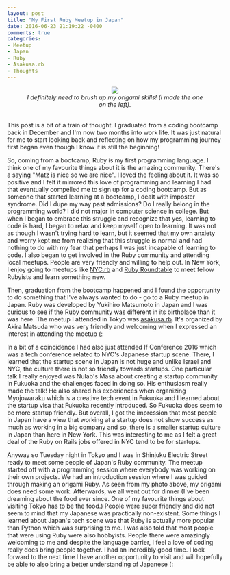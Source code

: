 ```yaml
---
layout: post
title: "My First Ruby Meetup in Japan"
date: 2016-06-23 21:19:22 -0400
comments: true
categories:
- Meetup
- Japan
- Ruby
- Asakusa.rb 
- Thoughts
---
```

<figure align="center">
<img src = "{{ root_url }}/images/rubyorigami.jpg">
<figcaption><em>I definitely need to brush up my origami skills! (I made the one on the left).</em></figcaption>
</figure>
<br>
This post is a bit of a train of thought. I graduated from a coding bootcamp back in December and I'm now two months into work life. It was just natural for me to start looking back and reflecting on how my programming journey first began even though I know it is still the beginning!

So, coming from a bootcamp, Ruby is my first programming language. I think one of my favourite things about it is the amazing community. There's a saying "Matz is nice so we are nice". I loved the feeling about it. It was so positive and I felt it mirrored this love of programming and learning I had that eventually compelled me to sign up for a coding bootcamp. But as someone that started learning at a bootcamp, I dealt with imposter syndrome. Did I dupe my way past admissions? Do I really belong in the programming world? I did not major in computer science in college. But when I began to embrace this struggle and recognize that yes, learning to code is hard, I began to relax and keep myself open to learning. It was not as though I wasn't trying hard to learn, but it seemed that my own anxiety and worry kept me from realizing that this struggle is normal and had nothing to do with my fear that perhaps I was just incapable of learning to code. I also began to get involved in the Ruby community and attending local meetups. People are very friendly and willing to help out. In New York, I enjoy going to meetups like <a href = "http://www.meetup.com/NYC-rb/">NYC.rb</a> and <a href = "http://www.meetup.com/nycruby/">Ruby Roundtable</a> to meet fellow Rubyists and learn something new. 

Then, graduation from the bootcamp happened and I found the opportunity to do something that I've always wanted to do - go to a Ruby meetup in Japan. Ruby was developed by Yukihiro Matsumoto in Japan and I was curious to see if the Ruby community was different in its birthplace than it was here. The meetup I attended in Tokyo was <a href = "https://asakusarb.doorkeeper.jp/">asakusa.rb</a>. It's organized by Akira Matsuda who was very friendly and welcoming when I expressed an interest in attending the meetup (:
  
In a bit of a coincidence I had also just attended If Conference 2016 which was a tech conference related to NYC's Japanese startup scene. There, I learned that the startup scene in Japan is not huge and unlike Israel and NYC, the culture there is not so friendly towards startups. One particular talk I really enjoyed was Nulab's Masa about creating a startup community in Fukuoka and the challenges faced in doing so. His enthusiasm really made the talk! He also shared his experiences when organizing Myojowaraku which is a creative tech event in Fukuoka and I learned about the startup visa that Fukuoka recently introduced. So Fukuoka does seem to be more startup friendly. But overall, I got the impression that most people in Japan have a view that working at a startup does not show success as much as working in a big company and so, there is a smaller startup culture in Japan than here in New York. This was interesting to me as I felt a great deal of the Ruby on Rails jobs offered in NYC tend to be for startups. 

Anyway so Tuesday night in Tokyo and I was in Shinjuku Electric Street ready to meet some people of Japan's Ruby community. The meetup started off with a programming session where everybody was working on their own projects. We had an introduction session where I was guided through making an origami Ruby. As seen from my photo above, my origami does need some work. Afterwards, we all went out for dinner (I've been dreaming about the food ever since. One of my favourite things about visiting Tokyo has to be the food.) People were super friendly and did not seem to mind that my Japanese was practically non-existent. Some things I learned about Japan's tech scene was that Ruby is actually more popular than Python which was surprising to me. I was also told that most people that were using Ruby were also hobbyists. People there were amazingly welcoming to me and despite the language barrier, I feel a love of coding really does bring people together. I had an incredibly good time. I look forward to the next time I have another opportunity to visit and will hopefully be able to also bring a better understanding of Japanese (: